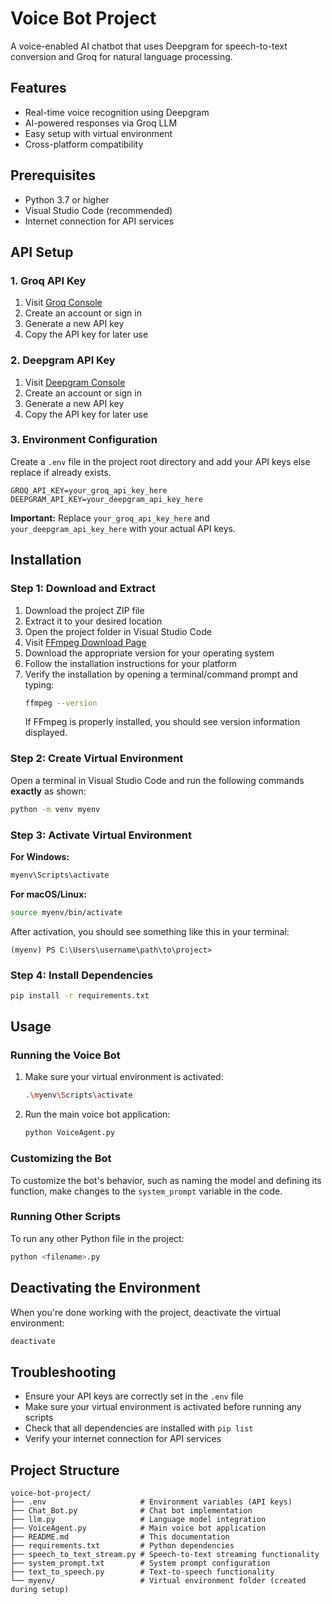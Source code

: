 # Voice Bot Project

A voice-enabled AI chatbot that uses Deepgram for speech-to-text conversion and Groq for natural language processing.

## Features

- Real-time voice recognition using Deepgram
- AI-powered responses via Groq LLM
- Easy setup with virtual environment
- Cross-platform compatibility

## Prerequisites

- Python 3.7 or higher
- Visual Studio Code (recommended)
- Internet connection for API services

## API Setup

### 1. Groq API Key
1. Visit [Groq Console](https://console.groq.com/keys)
2. Create an account or sign in
3. Generate a new API key
4. Copy the API key for later use

### 2. Deepgram API Key
1. Visit [Deepgram Console](https://console.deepgram.com/project/39cce778-24bb-4b9d-bb81-43ae477695a5/keys)
2. Create an account or sign in
3. Generate a new API key
4. Copy the API key for later use

### 3. Environment Configuration
Create a `.env` file in the project root directory and add your API keys else replace if already exists.

```env
GROQ_API_KEY=your_groq_api_key_here
DEEPGRAM_API_KEY=your_deepgram_api_key_here
```

**Important:** Replace `your_groq_api_key_here` and `your_deepgram_api_key_here` with your actual API keys.

## Installation

### Step 1: Download and Extract
1. Download the project ZIP file
2. Extract it to your desired location
3. Open the project folder in Visual Studio Code
4. Visit [FFmpeg Download Page](https://www.ffmpeg.org/download.html)
5. Download the appropriate version for your operating system
6. Follow the installation instructions for your platform
7. Verify the installation by opening a terminal/command prompt and typing:
   ```bash
   ffmpeg --version
   ```
   If FFmpeg is properly installed, you should see version information displayed.

### Step 2: Create Virtual Environment
Open a terminal in Visual Studio Code and run the following commands **exactly** as shown:

```bash (terminal of VS Code)
python -m venv myenv
```

### Step 3: Activate Virtual Environment

**For Windows:**
```bash
myenv\Scripts\activate
```

**For macOS/Linux:**
```bash
source myenv/bin/activate
```

After activation, you should see something like this in your terminal:
```
(myenv) PS C:\Users\username\path\to\project>
```

### Step 4: Install Dependencies
```bash
pip install -r requirements.txt
```

## Usage

### Running the Voice Bot

1. Make sure your virtual environment is activated:
   ```bash
   .\myenv\Scripts\activate
   ```

2. Run the main voice bot application:
   ```bash
   python VoiceAgent.py
   ```

### Customizing the Bot

To customize the bot's behavior, such as naming the model and defining its function, make changes to the `system_prompt` variable in the code.

### Running Other Scripts

To run any other Python file in the project:
```bash
python <filename>.py
```

## Deactivating the Environment

When you're done working with the project, deactivate the virtual environment:

```bash
deactivate
```

## Troubleshooting

- Ensure your API keys are correctly set in the `.env` file
- Make sure your virtual environment is activated before running any scripts
- Check that all dependencies are installed with `pip list`
- Verify your internet connection for API services

## Project Structure

```
voice-bot-project/
├── .env                     # Environment variables (API keys)
├── Chat_Bot.py              # Chat bot implementation
├── llm.py                   # Language model integration
├── VoiceAgent.py            # Main voice bot application
├── README.md                # This documentation
├── requirements.txt         # Python dependencies
├── speech_to_text_stream.py # Speech-to-text streaming functionality
├── system_prompt.txt        # System prompt configuration
├── text_to_speech.py        # Text-to-speech functionality
└── myenv/                   # Virtual environment folder (created during setup)
```